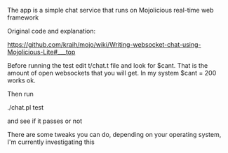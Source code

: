 The app is a simple chat service that runs on Mojolicious real-time web framework

Original code and explanation:

https://github.com/kraih/mojo/wiki/Writing-websocket-chat-using-Mojolicious-Lite#___top

Before running the test edit t/chat.t file and look for $cant. That is the amount of open websockets that you will get. In my system $cant = 200 works ok.

Then run

  ./chat.pl test
  
and see if it passes or not

There are some tweaks you can do, depending on your operating system, I'm currently investigating this

